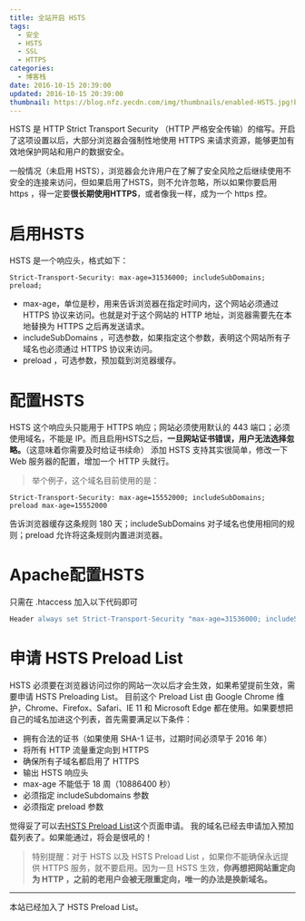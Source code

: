 ```yaml
---
title: 全站开启 HSTS
tags:
  - 安全
  - HSTS
  - SSL
  - HTTPS
categories:
  - 博客栈
date: 2016-10-15 20:39:00
updated: 2016-10-15 20:39:00
thumbnail: https://blog.nfz.yecdn.com/img/thumbnails/enabled-HSTS.jpg!blogth
---
```


HSTS 是 HTTP Strict Transport Security （HTTP 严格安全传输）的缩写。开启了这项设置以后，大部分浏览器会强制性地使用 HTTPS 来请求资源，能够更加有效地保护网站和用户的数据安全。

<!--more-->

一般情况（未启用 HSTS），浏览器会允许用户在了解了安全风险之后继续使用不安全的连接来访问，但如果启用了HSTS，则不允许忽略，所以如果你要启用 https ，得一定要**很长期使用HTTPS**，或者像我一样，成为一个 https 控。

# 启用HSTS

HSTS 是一个响应头，格式如下：
```
Strict-Transport-Security: max-age=31536000; includeSubDomains; preload;
```

- max-age，单位是秒，用来告诉浏览器在指定时间内，这个网站必须通过 HTTPS 协议来访问。也就是对于这个网站的 HTTP 地址，浏览器需要先在本地替换为 HTTPS 之后再发送请求。
- includeSubDomains ，可选参数，如果指定这个参数，表明这个网站所有子域名也必须通过 HTTPS 协议来访问。
- preload ，可选参数，预加载到浏览器缓存。

# 配置HSTS
HSTS 这个响应头只能用于 HTTPS 响应；网站必须使用默认的 443 端口；必须使用域名，不能是 IP。而且启用HSTS之后，**一旦网站证书错误，用户无法选择忽略。**（这意味着你需要及时给证书续命）
添加 HSTS 支持其实很简单，修改一下 Web 服务器的配置，增加一个 HTTP 头就行。
> 举个例子，这个域名目前使用的是：
```
Strict-Transport-Security: max-age=15552000; includeSubDomains; preload max-age=15552000
```
告诉浏览器缓存这条规则 180 天；includeSubDomains 对子域名也使用相同的规则；preload 允许将这条规则内置进浏览器。

# Apache配置HSTS
只需在 .htaccess 加入以下代码即可

```apache
Header always set Strict-Transport-Security "max-age=31536000; includeSubDomains; preload" env=HTTPS
```
# 申请 HSTS Preload List
HSTS 必须要在浏览器访问过你的网站一次以后才会生效，如果希望提前生效，需要申请 HSTS Preloading List。
目前这个 Preload List 由 Google Chrome 维护，Chrome、Firefox、Safari、IE 11 和 Microsoft Edge 都在使用。如果要想把自己的域名加进这个列表，首先需要满足以下条件：

- 拥有合法的证书（如果使用 SHA-1 证书，过期时间必须早于 2016 年）
- 将所有 HTTP 流量重定向到 HTTPS
- 确保所有子域名都启用了 HTTPS
- 输出 HSTS 响应头
- max-age 不能低于 18 周（10886400 秒）
- 必须指定 includeSubdomains 参数
- 必须指定 preload 参数

觉得妥了可以去[HSTS Preload List](https://hstspreload.appspot.com)这个页面申请。
我的域名已经去申请加入预加载列表了。如果能通过，将会是很吼的！

> 特别提醒：对于 HSTS 以及 HSTS Preload List ，如果你不能确保永远提供 HTTPS 服务，就不要启用。因为一旦 HSTS 生效，**你再想把网站重定向为 HTTP ，之前的老用户会被无限重定向，唯一的办法是换新域名。**

----

本站已经加入了 HSTS Preload List。
